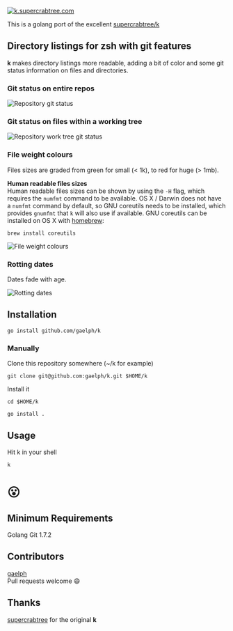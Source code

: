 [![k.supercrabtree.com](https://raw.githubusercontent.com/supercrabtree/k/gh-pages/k-logo.png)](http://k.supercrabtree.com)

This is a golang port of the excellent [supercrabtree/k](https://github.com/supercrabtree/k)

## Directory listings for zsh with git features

**k** makes directory listings more readable, adding a bit of color and some git status information on files and directories.

### Git status on entire repos

![Repository git status](https://raw.githubusercontent.com/supercrabtree/k/gh-pages/repo-dirs.jpg)

### Git status on files within a working tree

![Repository work tree git status](https://raw.githubusercontent.com/supercrabtree/k/gh-pages/inside-work-tree.jpg)

### File weight colours

Files sizes are graded from green for small (< 1k), to red for huge (> 1mb).

**Human readable files sizes**  
Human readable files sizes can be shown by using the `-H` flag, which requires the `numfmt` command to be available. OS X / Darwin does not have a `numfmt` command by default, so GNU coreutils needs to be installed, which provides `gnumfmt` that `k` will also use if available. GNU coreutils can be installed on OS X with [homebrew](http://brew.sh):

```
brew install coreutils
```

![File weight colours](https://raw.githubusercontent.com/supercrabtree/k/gh-pages/file-size-colors.jpg)

### Rotting dates

Dates fade with age.

![Rotting dates](https://raw.githubusercontent.com/supercrabtree/k/gh-pages/dates.jpg)

## Installation

```shell
go install github.com/gaelph/k
```

### Manually

Clone this repository somewhere (~/k for example)

```shell
git clone git@github.com:gaelph/k.git $HOME/k
```

Install it

```shell
cd $HOME/k

go install .
```

## Usage

Hit k in your shell

```shell
k
```

# 😮

## Minimum Requirements

Golang
Git 1.7.2

## Contributors

[gaelph](https://github.com/gaelph)  
Pull requests welcome :smile:

## Thanks

[supercrabtree](https://github.com/supercrabtree) for the original **k**
